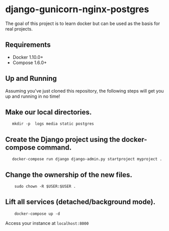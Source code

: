 # django-gunicorn-nginx-postgres

The goal of this project is to learn docker but can be used as the basis for real projects.

## Requirements

 * Docker 1.10.0+
 * Compose 1.6.0+

## Up and Running

Assuming you've just cloned this repository, the following steps
will get you up and running in no time!

##  Make our local directories.

```
   mkdir -p  logs media static postgres
```

##  Create the Django project using the docker-compose command.

```
   docker-compose run django django-admin.py startproject myproject .
```

## Change the ownership of the new files.

```
    sudo chown -R $USER:$USER .
```


## Lift all services (detached/background mode).

```
    docker-compose up -d
```

Access your instance at `localhost:8000`
